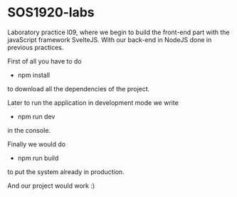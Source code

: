 # SOS1920-labs


Laboratory practice l09, where we begin to build the front-end part with the javaScript framework SvelteJS. 
With our back-end in NodeJS done in previous practices.

First of all you have to do 
- npm install

to download all the dependencies of the project.

Later to run the application in development mode we write 
- npm run dev 

in the console. 

Finally we would do 
- npm run build 

to put the system already in production.

And our project would work :)
